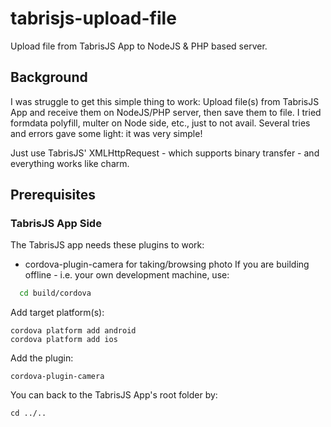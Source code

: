 # tabrisjs-upload-file
Upload file from TabrisJS App to NodeJS &amp; PHP based server.

## Background

I was struggle to get this simple thing to work: Upload file(s) from TabrisJS App and receive them on NodeJS/PHP server, then save them to file. I tried formdata polyfill, multer on Node side, etc., just to not avail. Several tries and errors gave some light: it was very simple!

Just use TabrisJS' XMLHttpRequest - which supports binary transfer - and everything works like charm.

## Prerequisites

### TabrisJS App Side

The TabrisJS app needs these plugins to work:

* cordova-plugin-camera for taking/browsing photo
If you are building offline - i.e. your own development machine, use:
``` bash
  cd build/cordova
```
Add target platform(s):
```
cordova platform add android
cordova platform add ios
```

Add the plugin:
```
cordova-plugin-camera
```

You can back to the TabrisJS App's root folder by:
```
cd ../..
```
